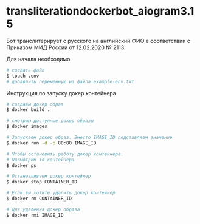 # transliterationdockerbot_aiogram3.15

Бот транслитерирует с русского на английский ФИО в соответствии с Приказом МИД России от 12.02.2020 № 2113.

Для начала необходимо

```bash
# создать файл
$ touch .env
# добавлить переменную из файла example-env.txt
```


Инструкция по запуску докер контейнера
   
```bash
# создаём докер образ
$ docker build .

# cмотрим доступные докер образы
$ docker images

# Запускаем докер образ. Вместо IMAGE_ID подставляем значение
$ docker run -d -p 80:80 IMAGE_ID

# Чтобы остановить работу докер контейнера.
# Посмотрим id контейнера
$ docker ps

# Останавливаем докер контейнер
$ docker stop CONTAINER_ID

# Если вы хотите удалить докер контейнер
$ docker rm CONTAINER_ID

# Для удаления докер образа
$ docker rmi IMAGE_ID
```
